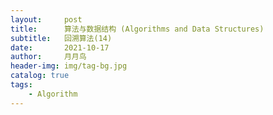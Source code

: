 ```yaml
---
layout:     post
title:      算法与数据结构 (Algorithms and Data Structures)
subtitle:   回溯算法(14)
date:       2021-10-17
author:     月月鸟
header-img: img/tag-bg.jpg
catalog: true
tags:
    - Algorithm
---
```


